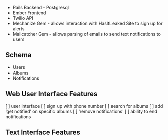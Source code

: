 + Rails Backend - Postgresql
+ Ember Frontend
+ Twilio API
+ Mechanize Gem - allows interaction with HasItLeaked Site to sign up for alerts
+ Mailcatcher Gem - allows parsing of emails to send text notifications to users

## Schema
+ Users
+ Albums
+ Notifications

## Web User Interface Features
[ ] user interface
[ ] sign up with phone number
[ ] search for albums
[ ] add ‘get notified’ on specific albums
[ ] ‘remove notifications'
[ ] ability to end notifications

## Text Interface Features
